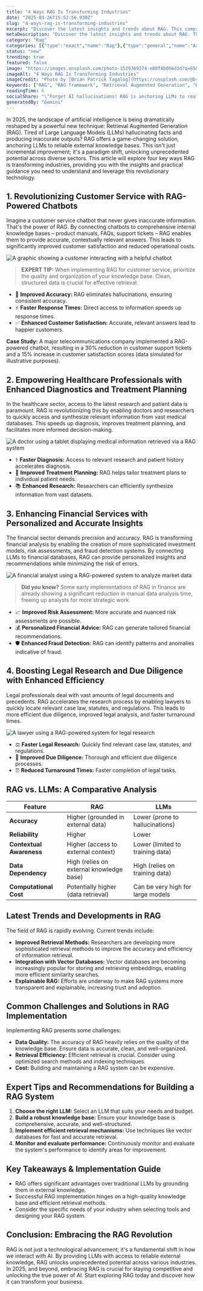 ```yaml
---
title: "4 Ways RAG Is Transforming Industries"
date: "2025-03-26T15:52:56.939Z"
slug: "4-ways-rag-is-transforming-industries"
excerpt: "Discover the latest insights and trends about RAG. This comprehensive guide covers everything you need to know about RAG in 2025."
metaDescription: "Discover the latest insights and trends about RAG. This comprehensive guide covers everything you need to know about RAG in 2025."
category: "Rag"
categories: [{"type":"exact","name":"Rag"},{"type":"general","name":"Artificial Intelligence"},{"type":"medium","name":"Large Language Models"},{"type":"specific","name":"Retrieval Augmented Generation"},{"type":"niche","name":"Prompt Engineering"}]
status: "new"
trending: true
featured: false
image: "https://images.unsplash.com/photo-1529369274-e80f4b066d3d?q=85&w=1200&fit=max&fm=webp&auto=compress"
imageAlt: "4 Ways RAG Is Transforming Industries"
imageCredit: "Photo by [Brian Patrick Tagalog](https://unsplash.com/@briantagalog) on Unsplash"
keywords: ["RAG", "RAG framework", "Retrieval Augmented Generation", "RAG applications", "RAG implementation", "build a RAG system", "RAG vs. LLMs", "RAG benefits", "best RAG tools", "RAG tutorial"]
readingTime: 6
socialShare: "\"Forget AI hallucinations! RAG is anchoring LLMs to reality, delivering unprecedented accuracy and transforming industries.  The future of AI is grounded in knowledge.\""
generatedBy: "Gemini"
---
```




In 2025, the landscape of artificial intelligence is being dramatically reshaped by a powerful new technique: Retrieval Augmented Generation (RAG).  Tired of Large Language Models (LLMs) hallucinating facts and producing inaccurate outputs?  RAG offers a game-changing solution, anchoring LLMs to reliable external knowledge bases. This isn't just incremental improvement; it's a paradigm shift, unlocking unprecedented potential across diverse sectors. This article will explore four key ways RAG is transforming industries, providing you with the insights and practical guidance you need to understand and leverage this revolutionary technology.

## 1.  Revolutionizing Customer Service with RAG-Powered Chatbots

Imagine a customer service chatbot that never gives inaccurate information. That's the power of RAG. By connecting chatbots to comprehensive internal knowledge bases – product manuals, FAQs, support tickets – RAG enables them to provide accurate, contextually relevant answers. This leads to significantly improved customer satisfaction and reduced operational costs.

![A graphic showing a customer interacting with a helpful chatbot](https://images.unsplash.com/photo-1529369274-e80f4b066d3d?q=85&w=1200&fit=max&fm=webp&auto=compress)

> **EXPERT TIP:** When implementing RAG for customer service, prioritize the quality and organization of your knowledge base.  Clean, structured data is crucial for effective retrieval.

* 🔑 **Improved Accuracy:**  RAG eliminates hallucinations, ensuring consistent accuracy.
* ⚡ **Faster Response Times:**  Direct access to information speeds up response times.
* ✅ **Enhanced Customer Satisfaction:** Accurate, relevant answers lead to happier customers.

**Case Study:** A major telecommunications company implemented a RAG-powered chatbot, resulting in a 30% reduction in customer support tickets and a 15% increase in customer satisfaction scores (data simulated for illustrative purposes).

## 2.  Empowering Healthcare Professionals with Enhanced Diagnostics and Treatment Planning

In the healthcare sector, access to the latest research and patient data is paramount. RAG is revolutionizing this by enabling doctors and researchers to quickly access and synthesize relevant information from vast medical databases.  This speeds up diagnosis, improves treatment planning, and facilitates more informed decision-making.

![A doctor using a tablet displaying medical information retrieved via a RAG system](https://images.unsplash.com/photo-1527581849771-416a9d62308e?q=85&w=1200&fit=max&fm=webp&auto=compress)

* ⚕️ **Faster Diagnosis:** Access to relevant research and patient history accelerates diagnosis.
* 🔬 **Improved Treatment Planning:** RAG helps tailor treatment plans to individual patient needs.
* 📚 **Enhanced Research:**  Researchers can efficiently synthesize information from vast datasets.

## 3.  Enhancing Financial Services with Personalized and Accurate Insights

The financial sector demands precision and accuracy. RAG is transforming financial analysis by enabling the creation of more sophisticated investment models, risk assessments, and fraud detection systems. By connecting LLMs to financial databases, RAG can provide personalized insights and recommendations while minimizing the risk of errors.

![A financial analyst using a RAG-powered system to analyze market data](https://images.unsplash.com/photo-1577369117918-7e3785e39cb7?q=85&w=1200&fit=max&fm=webp&auto=compress)

> **Did you know?**  Some early implementations of RAG in finance are already showing a significant reduction in manual data analysis time, freeing up analysts for more strategic work.

* 📈 **Improved Risk Assessment:** More accurate and nuanced risk assessments are possible.
* 💰 **Personalized Financial Advice:**  RAG can generate tailored financial recommendations.
* 🛡️ **Enhanced Fraud Detection:** RAG can identify patterns and anomalies indicative of fraud.

## 4.  Boosting Legal Research and Due Diligence with Enhanced Efficiency

Legal professionals deal with vast amounts of legal documents and precedents. RAG accelerates the research process by enabling lawyers to quickly locate relevant case law, statutes, and regulations.  This leads to more efficient due diligence, improved legal analysis, and faster turnaround times.

![A lawyer using a RAG-powered system for legal research](https://images.unsplash.com/photo-1583955746149-71a61419d759?q=85&w=1200&fit=max&fm=webp&auto=compress)

* ⚖️ **Faster Legal Research:** Quickly find relevant case law, statutes, and regulations.
* 📑 **Improved Due Diligence:**  Thorough and efficient due diligence processes.
* ⏰ **Reduced Turnaround Times:**  Faster completion of legal tasks.

## RAG vs. LLMs: A Comparative Analysis

| Feature          | RAG                               | LLMs                                   |
|-----------------|------------------------------------|----------------------------------------|
| **Accuracy**     | Higher (grounded in external data) | Lower (prone to hallucinations)       |
| **Reliability**   | Higher                               | Lower                                  |
| **Contextual Awareness** | Higher (access to external context) | Lower (limited to training data)       |
| **Data Dependency** | High (relies on external knowledge base) | High (relies on training data)          |
| **Computational Cost** | Potentially higher (data retrieval)  | Can be very high for large models     |

## Latest Trends and Developments in RAG

The field of RAG is rapidly evolving.  Current trends include:

* **Improved Retrieval Methods:**  Researchers are developing more sophisticated retrieval methods to improve the accuracy and efficiency of information retrieval.
* **Integration with Vector Databases:** Vector databases are becoming increasingly popular for storing and retrieving embeddings, enabling more efficient similarity searches.
* **Explainable RAG:**  Efforts are underway to make RAG systems more transparent and explainable, increasing trust and adoption.

## Common Challenges and Solutions in RAG Implementation

Implementing RAG presents some challenges:

* **Data Quality:**  The accuracy of RAG heavily relies on the quality of the knowledge base.  Ensure data is accurate, clean, and well-organized.
* **Retrieval Efficiency:**  Efficient retrieval is crucial.  Consider using optimized search methods and indexing techniques.
* **Cost:**  Building and maintaining a RAG system can be expensive.

## Expert Tips and Recommendations for Building a RAG System

1. **Choose the right LLM:** Select an LLM that suits your needs and budget.
2. **Build a robust knowledge base:**  Ensure your knowledge base is comprehensive, accurate, and well-structured.
3. **Implement efficient retrieval mechanisms:**  Use techniques like vector databases for fast and accurate retrieval.
4. **Monitor and evaluate performance:**  Continuously monitor and evaluate the system's performance to identify areas for improvement.

## Key Takeaways & Implementation Guide

* RAG offers significant advantages over traditional LLMs by grounding them in external knowledge.
* Successful RAG implementation hinges on a high-quality knowledge base and efficient retrieval methods.
* Consider the specific needs of your industry when selecting tools and designing your RAG system.

## Conclusion: Embracing the RAG Revolution

RAG is not just a technological advancement; it's a fundamental shift in how we interact with AI. By providing LLMs with access to reliable external knowledge, RAG unlocks unprecedented potential across various industries.  In 2025, and beyond, embracing RAG is crucial for staying competitive and unlocking the true power of AI.  Start exploring RAG today and discover how it can transform your business.

